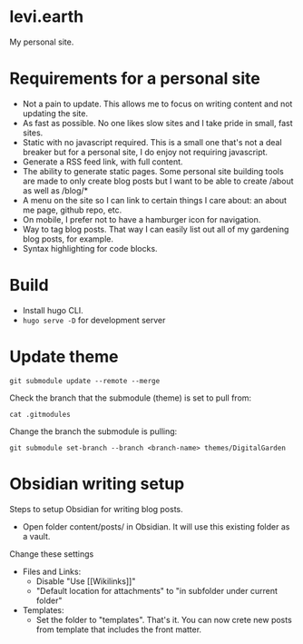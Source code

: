 # levi.earth

My personal site. 

# Requirements for a personal site

* Not a pain to update. This allows me to focus on writing content and not updating the site. 
* As fast as possible. No one likes slow sites and I take pride in small, fast sites. 
* Static with no javascript required. This is a small one that's not a deal breaker but for a personal site, I do enjoy not requiring javascript. 
* Generate a RSS feed link, with full content. 
* The ability to generate static pages. Some personal site building tools are made to only create blog posts but I want to be able to create /about as well as /blog/*
* A menu on the site so I can link to certain things I care about: an about me page, github repo, etc. 
* On mobile, I prefer not to have a hamburger icon for navigation. 
* Way to tag blog posts. That way I can easily list out all of my gardening blog posts, for example. 
* Syntax highlighting for code blocks.

# Build

* Install hugo CLI. 
* `hugo serve -D` for development server 

# Update theme

```
git submodule update --remote --merge
```

Check the branch that the submodule (theme) is set to pull from:

```
cat .gitmodules
```

Change the branch the submodule is pulling:

```
git submodule set-branch --branch <branch-name> themes/DigitalGarden
```

# Obsidian writing setup 

Steps to setup Obsidian for writing blog posts.

- Open folder content/posts/ in Obsidian. It will use this existing folder as a vault. 

Change these settings 
- Files and Links: 
  - Disable "Use [[Wikilinks]]"
  - "Default location for attachments" to "in subfolder under current folder"
- Templates:
  - Set the folder to "templates". That's it. You can now crete new posts from template that includes the front matter.
